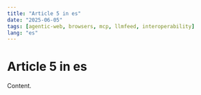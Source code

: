 ```yaml
---
title: "Article 5 in es"
date: "2025-06-05"
tags: [agentic-web, browsers, mcp, llmfeed, interoperability]
lang: "es"
---
```


# Article 5 in es

Content.
